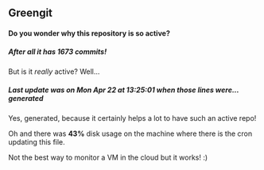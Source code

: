 ## Greengit

#### Do you wonder why this repository is so active?

##### After all it has 1673 commits!

But is it *really* active? Well...

##### Last update was on Mon Apr 22 at 13:25:01 when those lines were... generated

Yes, generated, because it certainly helps a lot to have such an active repo!

Oh and there was **43%** disk usage on the machine
where there is the cron updating this file.

Not the best way to monitor a VM in the cloud but it works! :)
